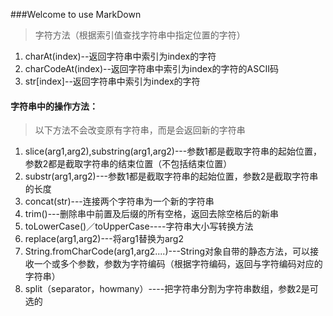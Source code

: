 ###Welcome to use MarkDown         
> 字符方法（根据索引值查找字符串中指定位置的字符）         
1. charAt(index)--返回字符串中索引为index的字符         
1. charCodeAt(index)--返回字符串中索引为index的字符的ASCII码         
1. str[index]--返回字符串中索引为index的字符                    
#### 字符串中的操作方法：      
> 以下方法不会改变原有字符串，而是会返回新的字符串                    
1. slice(arg1,arg2),substring(arg1,arg2)---参数1都是截取字符串的起始位置，参数2都是截取字符串的结束位置（不包括结束位置）         
2. substr(arg1,arg2)---参数1都是截取字符串的起始位置，参数2是截取字符串的长度         
3. concat(str)---连接两个字符串为一个新的字符串         
4. trim()---删除串中前置及后缀的所有空格，返回去除空格后的新串         
5. toLowerCase()／toUpperCase----字符串大小写转换方法         
6. replace(arg1,arg2)---将arg1替换为arg2         
7. String.fromCharCode(arg1,arg2....)---String对象自带的静态方法，可以接收一个或多个参数，参数为字符编码（根据字符编码，返回与字符编码对应的字符串）             
8. split（separator，howmany）----把字符串分割为字符串数组，参数2是可选的                    
